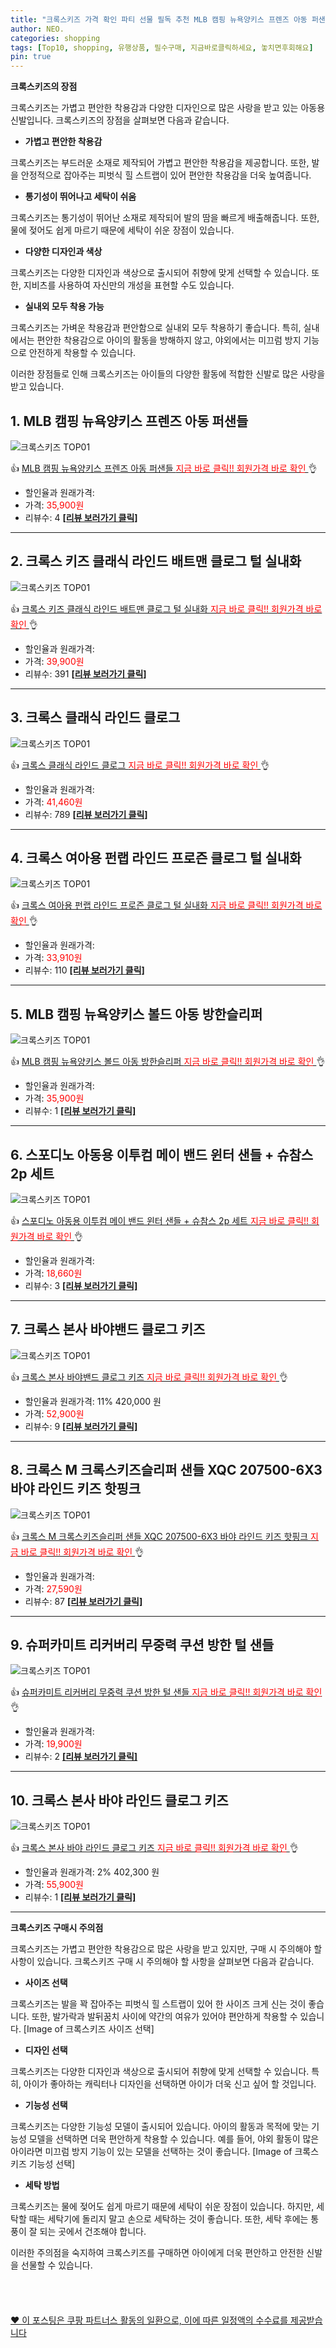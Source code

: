 ```yaml
---
title: "크록스키즈 가격 확인 파티 선물 필독 추천 MLB 캠핑 뉴욕양키스 프렌즈 아동 퍼샌들 비교 장점 구매가이드"
author: NEO.
categories: shopping
tags: [Top10, shopping, 유행상품, 필수구매, 지금바로클릭하세요, 놓치면후회해요]
pin: true
---
```

**크록스키즈의 장점**

크록스키즈는 가볍고 편안한 착용감과 다양한 디자인으로 많은 사랑을 받고 있는 아동용 신발입니다. 크록스키즈의 장점을 살펴보면 다음과 같습니다.

* **가볍고 편안한 착용감**

크록스키즈는 부드러운 소재로 제작되어 가볍고 편안한 착용감을 제공합니다. 또한, 발을 안정적으로 잡아주는 피벗식 힐 스트랩이 있어 편안한 착용감을 더욱 높여줍니다.

* **통기성이 뛰어나고 세탁이 쉬움**

크록스키즈는 통기성이 뛰어난 소재로 제작되어 발의 땀을 빠르게 배출해줍니다. 또한, 물에 젖어도 쉽게 마르기 때문에 세탁이 쉬운 장점이 있습니다.

* **다양한 디자인과 색상**

크록스키즈는 다양한 디자인과 색상으로 출시되어 취향에 맞게 선택할 수 있습니다. 또한, 지비츠를 사용하여 자신만의 개성을 표현할 수도 있습니다.

* **실내외 모두 착용 가능**

크록스키즈는 가벼운 착용감과 편안함으로 실내외 모두 착용하기 좋습니다. 특히, 실내에서는 편안한 착용감으로 아이의 활동을 방해하지 않고, 야외에서는 미끄럼 방지 기능으로 안전하게 착용할 수 있습니다.

이러한 장점들로 인해 크록스키즈는 아이들의 다양한 활동에 적합한 신발로 많은 사랑을 받고 있습니다.

   

## 1. MLB 캠핑 뉴욕양키스 프렌즈 아동 퍼샌들

![크록스키즈 TOP01](https://thumbnail6.coupangcdn.com/thumbnails/remote/230x230ex/image/vendor_inventory/da27/bad52bc8f5a65f516b70d22a6b6db9219485255577cb369b3f445dc95123.jpg)


👍 [MLB 캠핑 뉴욕양키스 프렌즈 아동 퍼샌들 <font color=red> 지금 바로 클릭!! 회원가격 바로 확인 </font> ](https://link.coupang.com/re/AFFSDP?lptag=AF3617701&subid=GithubCoopas&pageKey=7680645565&traceid=V0-153&itemId=20514220786&vendorItemId=83493465464) 👌 


- 할인율과 원래가격: 
- 가격: <span style='color:red'>35,900원</span>
- 리뷰수: 4  [**[리뷰 보러가기 클릭]**](https://link.coupang.com/re/AFFSDP?lptag=AF3617701&subid=GithubCoopas&pageKey=7680645565&traceid=V0-153&itemId=20514220786&vendorItemId=83493465464)

---


   

## 2. 크록스 키즈 클래식 라인드 배트맨 클로그 털 실내화

![크록스키즈 TOP01](https://thumbnail7.coupangcdn.com/thumbnails/remote/230x230ex/image/retail/images/7895945429357882-dd28796d-4aa5-4632-bb2f-fe38e6657513.png)


👍 [크록스 키즈 클래식 라인드 배트맨 클로그 털 실내화 <font color=red> 지금 바로 클릭!! 회원가격 바로 확인 </font> ](https://link.coupang.com/re/AFFSDP?lptag=AF3617701&subid=GithubCoopas&pageKey=6838227063&traceid=V0-153&itemId=16253079126&vendorItemId=83446227352) 👌 


- 할인율과 원래가격: 
- 가격: <span style='color:red'>39,900원</span>
- 리뷰수: 391  [**[리뷰 보러가기 클릭]**](https://link.coupang.com/re/AFFSDP?lptag=AF3617701&subid=GithubCoopas&pageKey=6838227063&traceid=V0-153&itemId=16253079126&vendorItemId=83446227352)

---


   

## 3. 크록스 클래식 라인드 클로그

![크록스키즈 TOP01](https://thumbnail6.coupangcdn.com/thumbnails/remote/230x230ex/image/rs_quotation_api/wfa2owmv/dd68de89978943cbaf15d9cab1b80102.jpg)


👍 [크록스 클래식 라인드 클로그 <font color=red> 지금 바로 클릭!! 회원가격 바로 확인 </font> ](https://link.coupang.com/re/AFFSDP?lptag=AF3617701&subid=GithubCoopas&pageKey=7383094864&traceid=V0-153&itemId=19071880609&vendorItemId=86194496344) 👌 


- 할인율과 원래가격: 
- 가격: <span style='color:red'>41,460원</span>
- 리뷰수: 789  [**[리뷰 보러가기 클릭]**](https://link.coupang.com/re/AFFSDP?lptag=AF3617701&subid=GithubCoopas&pageKey=7383094864&traceid=V0-153&itemId=19071880609&vendorItemId=86194496344)

---


   

## 4. 크록스 여아용 펀랩 라인드 프로즌 클로그 털 실내화

![크록스키즈 TOP01](https://thumbnail6.coupangcdn.com/thumbnails/remote/230x230ex/image/retail/images/7892742344161986-c58f4aa5-1454-4daf-b924-b9e9410dd8b3.png)


👍 [크록스 여아용 펀랩 라인드 프로즌 클로그 털 실내화 <font color=red> 지금 바로 클릭!! 회원가격 바로 확인 </font> ](https://link.coupang.com/re/AFFSDP?lptag=AF3617701&subid=GithubCoopas&pageKey=6924592270&traceid=V0-153&itemId=16734584948&vendorItemId=83916545106) 👌 


- 할인율과 원래가격: 
- 가격: <span style='color:red'>33,910원</span>
- 리뷰수: 110  [**[리뷰 보러가기 클릭]**](https://link.coupang.com/re/AFFSDP?lptag=AF3617701&subid=GithubCoopas&pageKey=6924592270&traceid=V0-153&itemId=16734584948&vendorItemId=83916545106)

---


   

## 5. MLB 캠핑 뉴욕양키스 볼드 아동 방한슬리퍼

![크록스키즈 TOP01](https://thumbnail10.coupangcdn.com/thumbnails/remote/230x230ex/image/vendor_inventory/c532/43fa6d865a9334941421935d92c373d586ed68ee697866ebdb134564929b.jpg)


👍 [MLB 캠핑 뉴욕양키스 볼드 아동 방한슬리퍼 <font color=red> 지금 바로 클릭!! 회원가격 바로 확인 </font> ](https://link.coupang.com/re/AFFSDP?lptag=AF3617701&subid=GithubCoopas&pageKey=7680378582&traceid=V0-153&itemId=20512579491&vendorItemId=83304352213) 👌 


- 할인율과 원래가격: 
- 가격: <span style='color:red'>35,900원</span>
- 리뷰수: 1  [**[리뷰 보러가기 클릭]**](https://link.coupang.com/re/AFFSDP?lptag=AF3617701&subid=GithubCoopas&pageKey=7680378582&traceid=V0-153&itemId=20512579491&vendorItemId=83304352213)

---


   

## 6. 스포디노 아동용 이투컴 메이 밴드 윈터 샌들 + 슈참스 2p 세트

![크록스키즈 TOP01](https://thumbnail8.coupangcdn.com/thumbnails/remote/230x230ex/image/retail/images/2023/10/05/17/8/a26172ad-4b1d-4db7-9420-c6c573841093.jpg)


👍 [스포디노 아동용 이투컴 메이 밴드 윈터 샌들 + 슈참스 2p 세트 <font color=red> 지금 바로 클릭!! 회원가격 바로 확인 </font> ](https://link.coupang.com/re/AFFSDP?lptag=AF3617701&subid=GithubCoopas&pageKey=7635383052&traceid=V0-153&itemId=20273861175&vendorItemId=87360796804) 👌 


- 할인율과 원래가격: 
- 가격: <span style='color:red'>18,660원</span>
- 리뷰수: 3  [**[리뷰 보러가기 클릭]**](https://link.coupang.com/re/AFFSDP?lptag=AF3617701&subid=GithubCoopas&pageKey=7635383052&traceid=V0-153&itemId=20273861175&vendorItemId=87360796804)

---


   

## 7. 크록스 본사 바야밴드 클로그 키즈

![크록스키즈 TOP01](https://thumbnail6.coupangcdn.com/thumbnails/remote/230x230ex/image/vendor_inventory/16a3/86da272bf664739fa64ea5146403f9c0c7d94765ad7e56ff41e7ad0f0bd1.jpg)


👍 [크록스 본사 바야밴드 클로그 키즈 <font color=red> 지금 바로 클릭!! 회원가격 바로 확인 </font> ](https://link.coupang.com/re/AFFSDP?lptag=AF3617701&subid=GithubCoopas&pageKey=6281017631&traceid=V0-153&itemId=15168326800&vendorItemId=81447329058) 👌 


- 할인율과 원래가격: 11%  420,000   원
- 가격: <span style='color:red'>52,900원</span>
- 리뷰수: 9  [**[리뷰 보러가기 클릭]**](https://link.coupang.com/re/AFFSDP?lptag=AF3617701&subid=GithubCoopas&pageKey=6281017631&traceid=V0-153&itemId=15168326800&vendorItemId=81447329058)

---


   

## 8. 크록스 M 크록스키즈슬리퍼 샌들 XQC 207500-6X3 바야 라인드 키즈 핫핑크

![크록스키즈 TOP01](https://thumbnail7.coupangcdn.com/thumbnails/remote/230x230ex/image/vendor_inventory/1d1c/bcf614a94f2cf2ac32b90588037775d18c09eb2a6bd37c3d14d3ae4ed9c3.jpg)


👍 [크록스 M 크록스키즈슬리퍼 샌들 XQC 207500-6X3 바야 라인드 키즈 핫핑크 <font color=red> 지금 바로 클릭!! 회원가격 바로 확인 </font> ](https://link.coupang.com/re/AFFSDP?lptag=AF3617701&subid=GithubCoopas&pageKey=7684872962&traceid=V0-153&itemId=20534576739&vendorItemId=87611989566) 👌 


- 할인율과 원래가격: 
- 가격: <span style='color:red'>27,590원</span>
- 리뷰수: 87  [**[리뷰 보러가기 클릭]**](https://link.coupang.com/re/AFFSDP?lptag=AF3617701&subid=GithubCoopas&pageKey=7684872962&traceid=V0-153&itemId=20534576739&vendorItemId=87611989566)

---


   

## 9. 슈퍼카미트 리커버리 무중력 쿠션 방한 털 샌들

![크록스키즈 TOP01](https://thumbnail10.coupangcdn.com/thumbnails/remote/230x230ex/image/vendor_inventory/c6ea/3705bde8df5b1da69ca932cd1165f44d17a6b40a5ba9c9059a722a24485c.jpg)


👍 [슈퍼카미트 리커버리 무중력 쿠션 방한 털 샌들 <font color=red> 지금 바로 클릭!! 회원가격 바로 확인 </font> ](https://link.coupang.com/re/AFFSDP?lptag=AF3617701&subid=GithubCoopas&pageKey=7675873543&traceid=V0-153&itemId=20489452915&vendorItemId=87568091285) 👌 


- 할인율과 원래가격: 
- 가격: <span style='color:red'>19,900원</span>
- 리뷰수: 2  [**[리뷰 보러가기 클릭]**](https://link.coupang.com/re/AFFSDP?lptag=AF3617701&subid=GithubCoopas&pageKey=7675873543&traceid=V0-153&itemId=20489452915&vendorItemId=87568091285)

---


   

## 10. 크록스 본사 바야 라인드 클로그 키즈

![크록스키즈 TOP01](https://thumbnail8.coupangcdn.com/thumbnails/remote/230x230ex/image/vendor_inventory/9332/d6226f3dcaba4aa08d1f12e462d5876e0681d81c5312dd244eacd03f7611.jpg)


👍 [크록스 본사 바야 라인드 클로그 키즈 <font color=red> 지금 바로 클릭!! 회원가격 바로 확인 </font> ](https://link.coupang.com/re/AFFSDP?lptag=AF3617701&subid=GithubCoopas&pageKey=6638151174&traceid=V0-153&itemId=15441028834&vendorItemId=82660659385) 👌 


- 할인율과 원래가격: 2%  402,300   원
- 가격: <span style='color:red'>55,900원</span>
- 리뷰수: 1  [**[리뷰 보러가기 클릭]**](https://link.coupang.com/re/AFFSDP?lptag=AF3617701&subid=GithubCoopas&pageKey=6638151174&traceid=V0-153&itemId=15441028834&vendorItemId=82660659385)

---
**크록스키즈 구매시 주의점**

크록스키즈는 가볍고 편안한 착용감으로 많은 사랑을 받고 있지만, 구매 시 주의해야 할 사항이 있습니다. 크록스키즈 구매 시 주의해야 할 사항을 살펴보면 다음과 같습니다.

* **사이즈 선택**

크록스키즈는 발을 꽉 잡아주는 피벗식 힐 스트랩이 있어 한 사이즈 크게 신는 것이 좋습니다. 또한, 발가락과 발뒤꿈치 사이에 약간의 여유가 있어야 편안하게 착용할 수 있습니다.
[Image of 크록스키즈 사이즈 선택]

* **디자인 선택**

크록스키즈는 다양한 디자인과 색상으로 출시되어 취향에 맞게 선택할 수 있습니다. 특히, 아이가 좋아하는 캐릭터나 디자인을 선택하면 아이가 더욱 신고 싶어 할 것입니다.

* **기능성 선택**

크록스키즈는 다양한 기능성 모델이 출시되어 있습니다. 아이의 활동과 목적에 맞는 기능성 모델을 선택하면 더욱 편안하게 착용할 수 있습니다. 예를 들어, 야외 활동이 많은 아이라면 미끄럼 방지 기능이 있는 모델을 선택하는 것이 좋습니다.
[Image of 크록스키즈 기능성 선택]

* **세탁 방법**

크록스키즈는 물에 젖어도 쉽게 마르기 때문에 세탁이 쉬운 장점이 있습니다. 하지만, 세탁할 때는 세탁기에 돌리지 말고 손으로 세탁하는 것이 좋습니다. 또한, 세탁 후에는 통풍이 잘 되는 곳에서 건조해야 합니다.

이러한 주의점을 숙지하여 크록스키즈를 구매하면 아이에게 더욱 편안하고 안전한 신발을 선물할 수 있습니다.<br><br><br><br><br> [ ❤  이 포스팅은 쿠팡 파트너스 활동의 일환으로, 이에 따른 일정액의 수수료를 제공받습니다](https://link.coupang.com/a/bcEFyh)